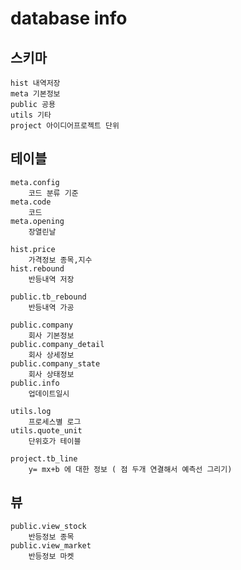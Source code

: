 # database info 

## 스키마 
    hist 내역저장
    meta 기본정보
    public 공용
    utils 기타
    project 아이디어프로젝트 단위

## 테이블


    meta.config 
        코드 분류 기준
    meta.code
        코드
    meta.opening
        장열린날

    hist.price
        가격정보 종목,지수
    hist.rebound
        반등내역 저장

    public.tb_rebound
        반등내역 가공
    
    public.company
        회사 기본정보
    public.company_detail
        회사 상세정보
    public.company_state
        회사 상태정보
    public.info
        업데이트일시

    utils.log
        프로세스별 로그
    utils.quote_unit
        단위호가 테이블

    project.tb_line
        y= mx+b 에 대한 정보 ( 점 두개 연결해서 예측선 그리기)

## 뷰
    public.view_stock
        반등정보 종목
    public.view_market
        반등정보 마켓
